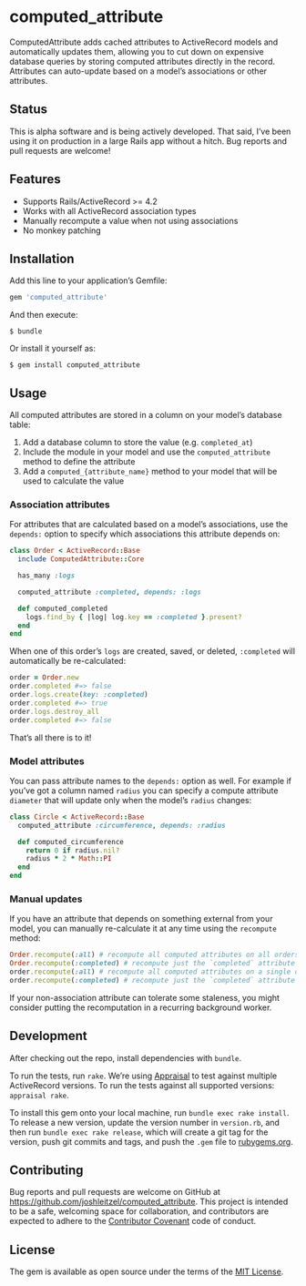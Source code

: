 # computed_attribute

ComputedAttribute adds cached attributes to ActiveRecord models and automatically updates them, allowing you to cut down on expensive database queries by storing computed attributes directly in the record. Attributes can auto-update based on a model’s associations or other attributes.

## Status
This is alpha software and is being actively developed. That said, I’ve been using it on production in a large Rails app without a hitch. Bug reports and pull requests are welcome!

## Features
* Supports Rails/ActiveRecord >= 4.2
* Works with all ActiveRecord association types
* Manually recompute a value when not using associations
* No monkey patching

## Installation

Add this line to your application’s Gemfile:

```ruby
gem 'computed_attribute'
```

And then execute:

    $ bundle

Or install it yourself as:

    $ gem install computed_attribute

## Usage

All computed attributes are stored in a column on your model’s database table:

1. Add a database column to store the value (e.g. `completed_at`)
2. Include the module in your model and use the `computed_attribute` method to define the attribute
3. Add a `computed_{attribute_name}` method to your model that will be used to calculate the value

### Association attributes
For attributes that are calculated based on a model’s associations, use the `depends:` option to specify which associations this attribute depends on:

```ruby
class Order < ActiveRecord::Base
  include ComputedAttribute::Core

  has_many :logs

  computed_attribute :completed, depends: :logs

  def computed_completed
    logs.find_by { |log| log.key == :completed }.present?
  end
end
```

When one of this order’s `logs` are created, saved, or deleted, `:completed` will automatically be re-calculated:

```ruby
order = Order.new
order.completed #=> false
order.logs.create(key: :completed)
order.completed #=> true
order.logs.destroy_all
order.completed #=> false
```

That’s all there is to it!

### Model attributes
You can pass attribute names to the `depends:` option as well. For example if you’ve got a column named `radius` you can specify a compute attribute `diameter` that will update only when the model’s `radius` changes:

```ruby
class Circle < ActiveRecord::Base
  computed_attribute :circumference, depends: :radius

  def computed_circumference
    return 0 if radius.nil?
    radius * 2 * Math::PI
  end
end
```

### Manual updates
If you have an attribute that depends on something external from your model, you can manually re-calculate it at any time using the `recompute` method:

```ruby
Order.recompute(:all) # recompute all computed attributes on all orders
Order.recompute(:completed) # recompute just the `completed` attribute on all orders
order.recompute(:all) # recompute all computed attributes on a single order
order.recompute(:completed) # recompute just the `completed` attribute on a single order
```

If your non-association attribute can tolerate some staleness, you might consider putting the recomputation in a recurring background worker.

## Development

After checking out the repo, install dependencies with `bundle`.

To run the tests, run `rake`. We’re using [Appraisal](https://github.com/thoughtbot/appraisal) to test against multiple ActiveRecord versions. To run the tests against all supported versions: `appraisal rake`.

To install this gem onto your local machine, run `bundle exec rake install`. To release a new version, update the version number in `version.rb`, and then run `bundle exec rake release`, which will create a git tag for the version, push git commits and tags, and push the `.gem` file to [rubygems.org](https://rubygems.org).

## Contributing

Bug reports and pull requests are welcome on GitHub at https://github.com/joshleitzel/computed_attribute. This project is intended to be a safe, welcoming space for collaboration, and contributors are expected to adhere to the [Contributor Covenant](http://contributor-covenant.org) code of conduct.

## License

The gem is available as open source under the terms of the [MIT License](http://opensource.org/licenses/MIT).
